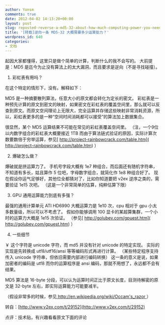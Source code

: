 ```yaml
---
author: Yonsm
comments: true
date: 2012-04-02 14:13:20+00:00
layout: post
slug: reposted-reverse-a-md5-32-about-how-much-computing-power-you-need
title: '[转载]逆向一条 MD5-32 大概需要多少运算能力？'
wordpress_id: 640
categories:
- 文档
---
```


起因大家都懂得，这里只是做个简单的计算，判断什么的我不会写的。
大前提是：MD5 是迄今为止没有算法上的太大漏洞，而且要求是逆向（不是寻找碰撞）。

1. 彩虹表有用吗？

在这个特定的情形下，没有。解释如下：

MD5 是一种摘要散列算法，任意大小的原文都会转化为定长的密文。
彩虹表是一种预先计算的原文到密文的映射，如果密文在彩虹表的覆盖空间里，那么就可以反查到原文。而原文空间理论上无限大，完全运算并存储这些映射非常消耗资源，所以，彩虹表更多的是一种“空间时间消耗都可以接受”的算法加上数据集合。

很显然，某个 MD5 运算结果不可能在常见的彩虹表覆盖空间里。
（注，一个9位以内数字组合的彩虹表大概要接近 1TB 而由于算法链式验证的原因，实际计算次数要数倍于穷举运算，参见[ http://project-rainbowcrack.com/table.htm]( http://project-rainbowcrack.com/table.htm) ）

2. 爆破怎么做？<!-- more -->

爆破就是拼运算力了。
手机号字段大概有 1e7 种组合，而后面还有随机字符串，不知道有多长，姑且算作 5 位吧，字母数字组合，就简化作 1e8 种组合好了。
现在假设你运气足够好，其他位全都猜对了，比如你知道要把 v2ex 逆序之类的，需要验证 1e15 次吧。
（这是一个非常简单的估算，纯粹估算下限）

3. GPU 通用运算能力到底有多强？

最强的通用计算单元 ATI HD6990 大概运算力是 1e10 次，cpu 相对于 gpu 小太多数量级，所以可以不考虑了。
假如你能够调用 100 显卡的某超算集群，一个小时的运算力大概是 1e15 次验证。
（参见[ http://golubev.com/gpuest.htm]( http://golubev.com/gpuest.htm) ）

4. 一些细节

￥ 这个字符是 unicode 字符，而 md5 并没有针对 unicode 的特定实现。
实际的实现是先转换成 utf8/utf16/ansi 等等编码形式再进行计算。
（某些特定程序支持传入 unicode 字符串，但依旧需要内部进行编码转换）
这一条的意义是说，如果加密者的编码是 utf8 而你的运算程序是 ansi 编码，那就不用想了，永远都不会有结果。

MD5 算法是 16-byte 分段，可以认为运算时间正比于原文长度，目测待解密的原文是 32-byte 左右，即实际运算能力可能要减半。

（假设非常多的时候，参见[ http://en.wikipedia.org/wiki/Occam's_razor ]( http://en.wikipedia.org/wiki/Occam's_razor )）

转自：[http://www.v2ex.com/t/29152](http://www.v2ex.com/t/29152)

点评：技术贴，有兴趣看看原文下面的评论
